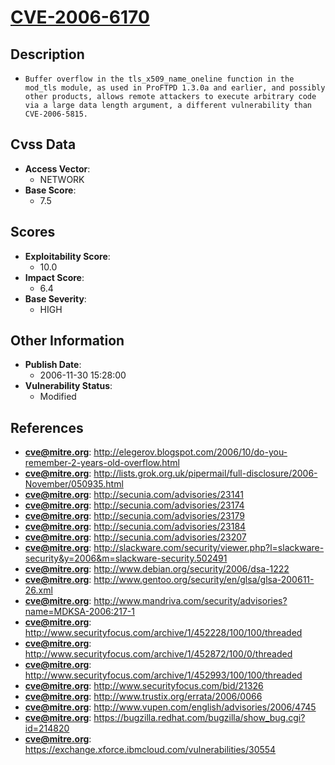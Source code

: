 
# [CVE-2006-6170](http://elegerov.blogspot.com/2006/10/do-you-remember-2-years-old-overflow.html)

## Description

- `Buffer overflow in the tls_x509_name_oneline function in the mod_tls module, as used in ProFTPD 1.3.0a and earlier, and possibly other products, allows remote attackers to execute arbitrary code via a large data length argument, a different vulnerability than CVE-2006-5815.`

## Cvss Data

- **Access Vector**:
  - NETWORK
- **Base Score**:
  - 7.5

## Scores

- **Exploitability Score**:
  - 10.0
- **Impact Score**:
  - 6.4
- **Base Severity**:
  - HIGH

## Other Information

- **Publish Date**:
  - 2006-11-30 15:28:00
- **Vulnerability Status**:
  - Modified

## References

- **cve@mitre.org**: http://elegerov.blogspot.com/2006/10/do-you-remember-2-years-old-overflow.html
- **cve@mitre.org**: http://lists.grok.org.uk/pipermail/full-disclosure/2006-November/050935.html
- **cve@mitre.org**: http://secunia.com/advisories/23141
- **cve@mitre.org**: http://secunia.com/advisories/23174
- **cve@mitre.org**: http://secunia.com/advisories/23179
- **cve@mitre.org**: http://secunia.com/advisories/23184
- **cve@mitre.org**: http://secunia.com/advisories/23207
- **cve@mitre.org**: http://slackware.com/security/viewer.php?l=slackware-security&y=2006&m=slackware-security.502491
- **cve@mitre.org**: http://www.debian.org/security/2006/dsa-1222
- **cve@mitre.org**: http://www.gentoo.org/security/en/glsa/glsa-200611-26.xml
- **cve@mitre.org**: http://www.mandriva.com/security/advisories?name=MDKSA-2006:217-1
- **cve@mitre.org**: http://www.securityfocus.com/archive/1/452228/100/100/threaded
- **cve@mitre.org**: http://www.securityfocus.com/archive/1/452872/100/0/threaded
- **cve@mitre.org**: http://www.securityfocus.com/archive/1/452993/100/100/threaded
- **cve@mitre.org**: http://www.securityfocus.com/bid/21326
- **cve@mitre.org**: http://www.trustix.org/errata/2006/0066
- **cve@mitre.org**: http://www.vupen.com/english/advisories/2006/4745
- **cve@mitre.org**: https://bugzilla.redhat.com/bugzilla/show_bug.cgi?id=214820
- **cve@mitre.org**: https://exchange.xforce.ibmcloud.com/vulnerabilities/30554
